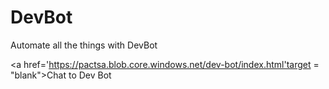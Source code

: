 # DevBot
Automate all the things with DevBot

<a href='https://pactsa.blob.core.windows.net/dev-bot/index.html'target = "blank">Chat to Dev Bot</a>